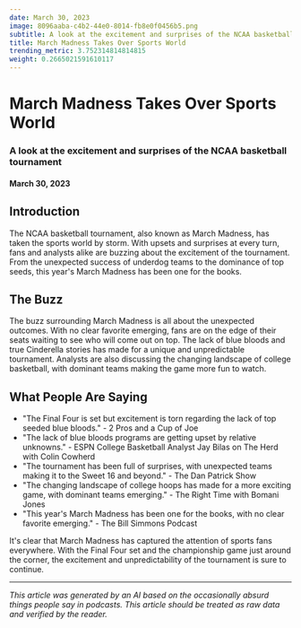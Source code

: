 ```yaml
---
date: March 30, 2023
image: 8096aaba-c4b2-44e0-8014-fb8e0f0456b5.png
subtitle: A look at the excitement and surprises of the NCAA basketball tournament
title: March Madness Takes Over Sports World
trending_metric: 3.752314814814815
weight: 0.2665021591610117
---
```

# March Madness Takes Over Sports World
### A look at the excitement and surprises of the NCAA basketball tournament
#### March 30, 2023

## Introduction
The NCAA basketball tournament, also known as March Madness, has taken the sports world by storm. With upsets and surprises at every turn, fans and analysts alike are buzzing about the excitement of the tournament. From the unexpected success of underdog teams to the dominance of top seeds, this year's March Madness has been one for the books.

## The Buzz
The buzz surrounding March Madness is all about the unexpected outcomes. With no clear favorite emerging, fans are on the edge of their seats waiting to see who will come out on top. The lack of blue bloods and true Cinderella stories has made for a unique and unpredictable tournament. Analysts are also discussing the changing landscape of college basketball, with dominant teams making the game more fun to watch.

## What People Are Saying
- "The Final Four is set but excitement is torn regarding the lack of top seeded blue bloods." - 2 Pros and a Cup of Joe
- "The lack of blue bloods programs are getting upset by relative unknowns." - ESPN College Basketball Analyst Jay Bilas on The Herd with Colin Cowherd
- "The tournament has been full of surprises, with unexpected teams making it to the Sweet 16 and beyond." - The Dan Patrick Show
- "The changing landscape of college hoops has made for a more exciting game, with dominant teams emerging." - The Right Time with Bomani Jones
- "This year's March Madness has been one for the books, with no clear favorite emerging." - The Bill Simmons Podcast

It's clear that March Madness has captured the attention of sports fans everywhere. With the Final Four set and the championship game just around the corner, the excitement and unpredictability of the tournament is sure to continue.

 --- 

*This article was generated by an AI based on the occasionally absurd things people say in podcasts. This article should be treated as raw data and verified by the reader.*